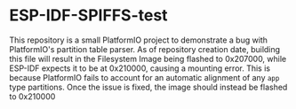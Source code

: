 # ESP-IDF-SPIFFS-test
This repository is a small PlatformIO project to demonstrate a bug with PlatformIO's partition table parser.
As of repository creation date, building this file will result in the Filesystem Image being flashed to 0x207000, while ESP-IDF expects it to be at 0x210000, causing a mounting error.
This is because PlatformIO fails to account for an automatic alignment of any `app` type partitions. Once the issue is fixed, the image should instead be flashed to 0x210000
